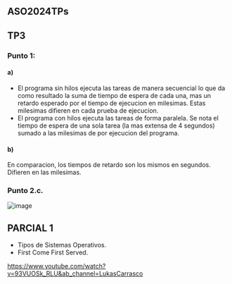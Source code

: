 ## ASO2024TPs

## TP3 

### Punto 1:

  #### a)
  
  + El programa sin hilos ejecuta las tareas de manera secuencial lo que da como resultado la suma de tiempo de espera de cada una, mas un retardo esperado por el tiempo de ejecucion en milesimas. Estas milesimas difieren en cada prueba de ejecucion.
  + El programa con hilos ejecuta  las tareas de forma paralela. Se nota el tiempo de espera de una sola tarea (la mas extensa de 4 segundos) sumado a las milesimas de por ejecucion del programa. 
  
  #### b)
  
  En comparacion, los tiempos de retardo son los mismos en segundos.  Difieren en las milesimas. 

### Punto 2.c.
  
  ![image](https://github.com/DarioColetto/ASO2024TPs/assets/94858788/4b8f35ce-b274-4d0b-ab45-a720019ab13b)


## PARCIAL 1

 + Tipos de Sistemas Operativos. 
 + First Come First Served.

https://www.youtube.com/watch?v=93VUOSk_RLU&ab_channel=LukasCarrasco
